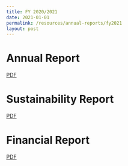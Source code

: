 ```yaml
---
title: FY 2020/2021
date: 2021-01-01
permalink: /resources/annual-reports/fy2021
layout: post
---
```


# **Annual Report**
[PDF](/files/resources/annual-reports/SDC_AR_2021.pdf)

# **Sustainability Report**
[PDF](/files/resources/annual-reports/SDC_AR_2021_Sustainability_Report.pdf)

# **Financial Report**
[PDF](/files/resources/annual-reports/SDC_AR_1920_Financial_Report.pdf)
